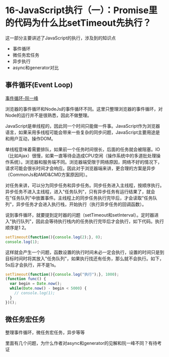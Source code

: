 # 16-JavaScript执行（一）：Promise里的代码为什么比setTimeout先执行？

这一部分主要讲述了JavaScript的执行，涉及到的知识点
* 事件循环
* 微任务宏任务
* 异步执行
* async和generator对比

## 事件循环(Event Loop)

[事件循环-阮一峰](http://www.ruanyifeng.com/blog/2014/10/event-loop.html)

浏览器的事件循环和NodeJs的事件循环不同。这里只整理浏览器的事件循环，对Node的运行并不是很熟悉，因此不做整理。

JavaScript是单线程的，因此同一个时间只能做一件事。JavaScript作为浏览器语言，如果采用多线程可能会带来一些复杂的同步问题，JavaScript主要用途是和用户互动，操作DOM。

单线程意味着需要排队，如果前一个任务时间很长，后面的任务就会被阻塞。IO（比如Ajax）很慢，如果一直等待会造成CPU空闲（操作系统中的多道批处理操作系统）。浏览器和服务端不同。浏览器端受限于网络原因，网络不好的情况下，请求可能会很长时间才会响应。因此对于浏览器端来讲，更合理的方案是异步（CommonJs和AMD&CMD方案原因同）。

对任务来讲，可以分为同步任务和异步任务。同步任务进入主线程，按顺序执行。异步任务不进入主线程，进入"任务队列"，只有异步任务有运行结果了，就会在"任务队列"中放置事件。主线程上的同步任务执行完毕后，才会读取"任务队列"，异步任务才会进入执行栈，开始执行（执行异步任务的回调函数）。

说到事件循环，就要提到定时器的问题（setTimeout和setInterval）。定时器进入"执行队列"，因此会等待执行栈内的任务执行完毕后才会执行，如下代码。执行顺序是1 2。

```js
setTimeout(function(){console.log(2);}, 0);
console.log(1);
```

这样就会产生一个问题，函数设置的执行时间未必一定会执行，设置的时间只是到目标时间时将其放入"任务队列"，如果执行找还有任务，那么就不会执行。如下，5s后才会执行，并不是1s。

```js
setTimeout(function(){console.log("执行");}, 1000);
(function func() {
  var begin = Date.now();
  while(Date.now() - begin < 5000) {
    // console.log(1);
  }
})();
```

## 微任务宏任务




整理事件循环，微任务宏任务，异步等等

里面有几个问题，为什么作者对async和generator的见解和阮一峰不同？有待考证